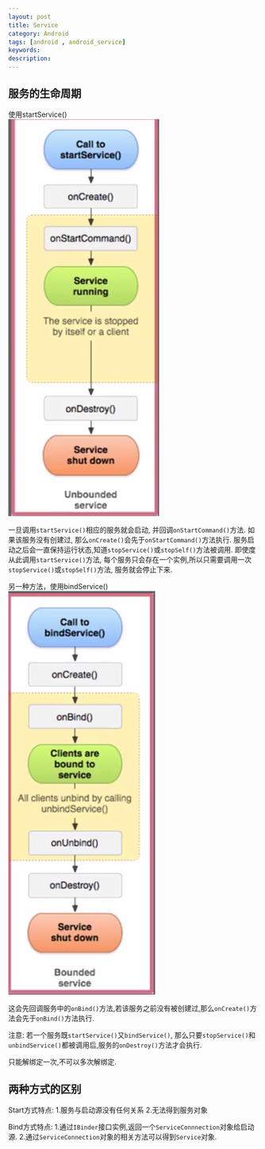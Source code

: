 ```yaml
---
layout: post
title: Service
category: Android
tags: [android , android_service]
keywords:
description:
---
```


## 服务的生命周期
使用startService()<br>
![](/assets/img/posts/servicelifecycle.png)

一旦调用`startService()`相应的服务就会启动, 并回调`onStartCommand()`方法. 如果该服务没有创建过, 那么`onCreate()`会先于`onStartCommand()`方法执行. 服务启动之后会一直保持运行状态,知道`stopService()`或`stopSelf()`方法被调用. 即使度从此调用`startService()`方法, 每个服务只会存在一个实例,所以只需要调用一次`stopService()`或`stopSelf()`方法, 服务就会停止下来.


另一种方法，使用bindService()<br>
![](/assets/img/posts/servicelifecycle2.png)

这会先回调服务中的`onBind()`方法,若该服务之前没有被创建过,那么`onCreate()`方法会先于`onBind()`方法执行.


注意: 若一个服务既`startService()`又`bindService()`, 那么只要`stopService()`和`unbindService()`都被调用后,服务的`onDestroy()`方法才会执行.


只能解绑定一次,不可以多次解绑定.


## 两种方式的区别

Start方式特点:
1.服务与启动源没有任何关系
2.无法得到服务对象

Bind方式特点:
1.通过`IBinder`接口实例,返回一个`ServiceConnnection`对象给启动源.
2.通过`ServiceConnection`对象的相关方法可以得到`Service`对象.
